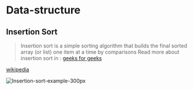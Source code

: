 # Data-structure

## Insertion Sort
> Insertion sort is a simple sorting algorithm that builds the final sorted array (or list) one item at a time by comparisons
Read more about insertion sort in :
[geeks for geeks](https://www.geeksforgeeks.org/insertion-sort/)

[wikipedia](https://en.wikipedia.org/wiki/Insertion_sort)

![Insertion-sort-example-300px](https://user-images.githubusercontent.com/108394058/205162632-88f31337-a2e9-480e-adee-48b8efdf5680.gif)

